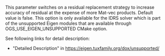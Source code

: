 This parameter switches on a residual replacement strategy to increase accuracy of residual at the expense of more Mat-vec products.
Default value is false.
This option is only available for the IDRS solver which is part of the unsupported Eigen modules that are available
through OGS_USE_EIGEN_UNSUPPORTED CMake option.

See following links for detail description:

- "Detailed Description" in <https://eigen.tuxfamily.org/dox/unsupported/>

